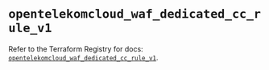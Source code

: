 # `opentelekomcloud_waf_dedicated_cc_rule_v1`

Refer to the Terraform Registry for docs: [`opentelekomcloud_waf_dedicated_cc_rule_v1`](https://registry.terraform.io/providers/opentelekomcloud/opentelekomcloud/1.36.28/docs/resources/waf_dedicated_cc_rule_v1).
